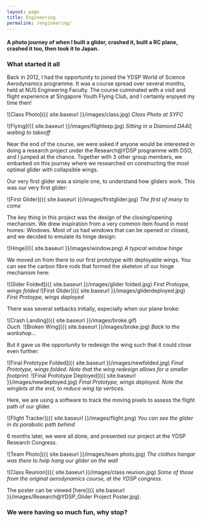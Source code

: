 ```yaml
---
layout: page
title: Engineering
permalink: /engineering/
---
```

#### A photo journey of when I built a glider, crashed it, built a RC plane, crashed it too, then took it to Japan.

### What started it all  
Back in 2012, I had the opportunity to joined the YDSP World of Science Aerodynamics programme. It was a course spread over several months, held at NUS Engineering Faculty. The course culminated with a visit and flight experience at Singapore Youth Flying Club, and I certainly enjoyed my time then!  


![Class Photo]({{ site.baseurl }}/images/class.jpg)
_Class Photo at SYFC_

![Flying]({{ site.baseurl }}/images/flightexp.jpg)
_Sitting in a Diamond DA40, waiting to takeoff_

Near the end of the course, we were asked if anyone would be interested in doing a research project under the Research@YDSP programme with DSO, and I jumped at the chance. Together with 3 other group members, we embarked on this journey where we researched on constructing the most optimal glider with collapsible wings.

Our very first glider was a simple one, to understand how gliders work. This was our very first glider:

![First Glider]({{ site.baseurl }}/images/firstglider.jpg)
_The first of many to come_

The key thing in this project was the design of the closing/opening mechanism. We drew inspiration from a very common item found in most homes: Windows. Most of us had windows that can be opened or closed, and we decided to emulate its hinge design:

![Hinge]({{ site.baseurl }}/images/window.png)
_A typical window hinge_

We moved on from there to our first prototype with deployable wings. You can see the carbon fibre rods that formed the skeleton of our hinge mechanism here:

![Glider Folded]({{ site.baseurl }}/images/glider folded.jpg)
_First Protoype, wings folded_
![First Glider]({{ site.baseurl }}/images/gliderdeployed.jpg)
_First Protoype, wings deployed_

There was several setbacks initially, especially when our plane broke:

![Crash Landing]({{ site.baseurl }}/images/broke.gif)  
_Ouch._
![Broken Wing]({{ site.baseurl }}/images/broke.jpg)
_Back to the workshop..._

But it gave us the opportunity to redesign the wing such that it could close even further:

![Final Prototype Folded]({{ site.baseurl }}/images/newfolded.jpg)
_Final Prototype, wings folded. Note that the wing redesign allows for a smaller footprint._
![Final Prototype Deployed]({{ site.baseurl }}/images/newdeployed.jpg)
_Final Prototype, wings deployed. Note the winglets at the end, to reduce wing tip vertices._

Here, we are using a software to track the moving pixels to assess the flight path of our glider.

![Flight Tracker]({{ site.baseurl }}/images/flight.png)
_You can see the glider in its parabolic path behind_

6 months later, we were all done, and presented our project at the YDSP Research Congress.

![Team Photo]({{ site.baseurl }}/images/team photo.jpg)
_The clothes hangar was there to help hang our glider on the wall_

![Class Reunion]({{ site.baseurl }}/images/class reunion.jpg)
_Some of those from the original aerodynamics course, at the YDSP congress._

The poster can be viewed [here]({{ site.baseurl }}/images/Research@YDSP_Glider Project Poster.jpg).

### We were having so much fun, why stop?
